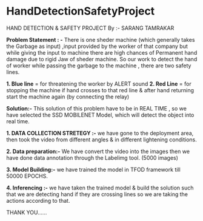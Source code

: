 # HandDetectionSafetyProject
HAND DETECTION & SAFETY PROJECT
By :- SARANG TAMRAKAR

**Problem Statement : -** There is one sheder machine (which generally takes the Garbage as input) ,input provided by the worker of that company but while giving the input to machine there are high chances of Permanent hand damage due to rigid Jaw of sheder machine.
So our work to detect the hand of worker while passing the garbage to the machine  , there are two safety lines. 

**1. Blue line** = for threatening the worker by ALERT sound 
**2. Red Line** = for stopping the machine if hand crosses to that red line & after hand returning start the machine again (by connecting the relay)

**Solution:-** This solution of this problem have to be in REAL TIME , so we have selected the SSD MOBILENET Model, which will detect the object into real time.

**1.	DATA COLLECTION STRETEGY :-** we have gone to the deployment area, then took the video from different angles & in different lightening conditions.

**2.	Data preparation:-** We have convert the video into the images then we have done data annotation through the Labelimg tool. (5000 images)


**3.	Model Building:-** we have trained the model in TFOD framework till 50000 EPOCHS.

**4.	Inferencing :-** we have taken the trained model & build the solution such that we are detecting hand if they are crossing lines so we are taking the actions according to that.

THANK YOU……
